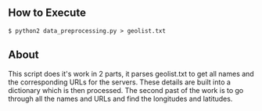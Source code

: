 ## How to Execute
	$ python2 data_preprocessing.py > geolist.txt
## About
This script does it's work in 2 parts, it parses geolist.txt to get all names and the corresponding URLs for the servers. These details are built into a dictionary which is then processed. The second past of the work is to go through all the names and URLs and find the longitudes and latitudes.
